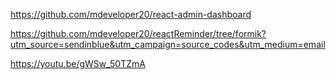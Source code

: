 https://github.com/mdeveloper20/react-admin-dashboard


https://github.com/mdeveloper20/reactReminder/tree/formik?utm_source=sendinblue&utm_campaign=source_codes&utm_medium=email

https://youtu.be/gWSw_50TZmA